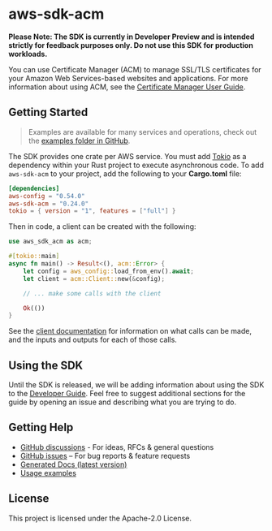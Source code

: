 # aws-sdk-acm

**Please Note: The SDK is currently in Developer Preview and is intended strictly for
feedback purposes only. Do not use this SDK for production workloads.**

You can use Certificate Manager (ACM) to manage SSL/TLS certificates for your Amazon Web Services-based websites and applications. For more information about using ACM, see the [Certificate Manager User Guide](https://docs.aws.amazon.com/acm/latest/userguide/).

## Getting Started

> Examples are available for many services and operations, check out the
> [examples folder in GitHub](https://github.com/awslabs/aws-sdk-rust/tree/main/examples).

The SDK provides one crate per AWS service. You must add [Tokio](https://crates.io/crates/tokio)
as a dependency within your Rust project to execute asynchronous code. To add `aws-sdk-acm` to
your project, add the following to your **Cargo.toml** file:

```toml
[dependencies]
aws-config = "0.54.0"
aws-sdk-acm = "0.24.0"
tokio = { version = "1", features = ["full"] }
```

Then in code, a client can be created with the following:

```rust
use aws_sdk_acm as acm;

#[tokio::main]
async fn main() -> Result<(), acm::Error> {
    let config = aws_config::load_from_env().await;
    let client = acm::Client::new(&config);

    // ... make some calls with the client

    Ok(())
}
```

See the [client documentation](https://docs.rs/aws-sdk-acm/latest/aws_sdk_acm/client/struct.Client.html)
for information on what calls can be made, and the inputs and outputs for each of those calls.

## Using the SDK

Until the SDK is released, we will be adding information about using the SDK to the
[Developer Guide](https://docs.aws.amazon.com/sdk-for-rust/latest/dg/welcome.html). Feel free to suggest
additional sections for the guide by opening an issue and describing what you are trying to do.

## Getting Help

* [GitHub discussions](https://github.com/awslabs/aws-sdk-rust/discussions) - For ideas, RFCs & general questions
* [GitHub issues](https://github.com/awslabs/aws-sdk-rust/issues/new/choose) – For bug reports & feature requests
* [Generated Docs (latest version)](https://awslabs.github.io/aws-sdk-rust/)
* [Usage examples](https://github.com/awslabs/aws-sdk-rust/tree/main/examples)

## License

This project is licensed under the Apache-2.0 License.

